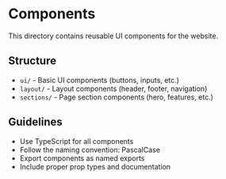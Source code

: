 # Components

This directory contains reusable UI components for the website.

## Structure

- `ui/` - Basic UI components (buttons, inputs, etc.)
- `layout/` - Layout components (header, footer, navigation)
- `sections/` - Page section components (hero, features, etc.)

## Guidelines

- Use TypeScript for all components
- Follow the naming convention: PascalCase
- Export components as named exports
- Include proper prop types and documentation
